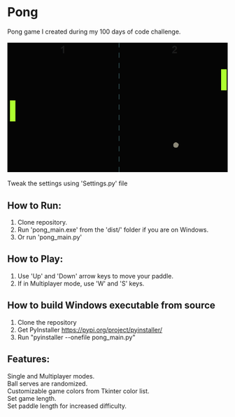 # Pong
Pong game I created during my 100 days of code challenge.
<br><br>
![img.png](img.png)
<br>

Tweak the settings using 'Settings.py' file


## How to Run:
1. Clone repository.<br>
2. Run 'pong_main.exe' from the 'dist/' folder if you are on Windows.<br>
3. Or run 'pong_main.py'

## How to Play:
1. Use 'Up' and 'Down' arrow keys to move your paddle.<br>
2. If in Multiplayer mode, use 'W' and 'S' keys.

## How to build Windows executable from source
1. Clone the repository<br>
2. Get PyInstaller https://pypi.org/project/pyinstaller/
3. Run "pyinstaller --onefile pong_main.py" 

## Features:
Single and Multiplayer modes.<br>
Ball serves are randomized.<br>
Customizable game colors from Tkinter color list.<br>
Set game length.<br>
Set paddle length for increased difficulty.<br>


